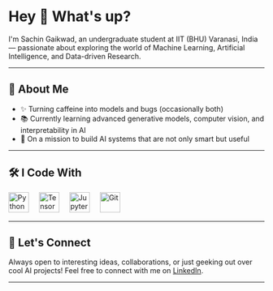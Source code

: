 <h1 align="left">Hey 👋 What's up?</h1>

<p align="left">I'm Sachin Gaikwad, an undergraduate student at IIT (BHU) Varanasi, India — passionate about exploring the world of Machine Learning, Artificial Intelligence, and Data-driven Research.</p>

---

<h2 align="left">🧠 About Me</h2>

<ul align="left">
  <li>✨ Turning caffeine into models and bugs (occasionally both)</li>
  <li>📚 Currently learning advanced generative models, computer vision, and interpretability in AI</li>
  <li>🎯 On a mission to build AI systems that are not only smart but useful</li>
</ul>

---

<h2 align="left">🛠 I Code With</h2>

<div align="left">
  <img src="https://cdn.jsdelivr.net/gh/devicons/devicon/icons/python/python-original.svg" height="40" alt="Python" />
  <img width="12" />
  <img src="https://cdn.jsdelivr.net/gh/devicons/devicon/icons/tensorflow/tensorflow-original.svg" height="40" alt="TensorFlow" />
  <img width="12" />
  <img src="https://cdn.jsdelivr.net/gh/devicons/devicon/icons/jupyter/jupyter-original.svg" height="40" alt="Jupyter" />
  <img width="12" />
  <img src="https://cdn.jsdelivr.net/gh/devicons/devicon/icons/git/git-original.svg" height="40" alt="Git" />
</div>

---

<h2 align="left">🌱 Let's Connect</h2>

<p align="left">Always open to interesting ideas, collaborations, or just geeking out over cool AI projects! Feel free to connect with me on <a href="https://www.linkedin.com/in/sachin-gaikwad-0b3b3224b/">LinkedIn</a>.</p>

---

